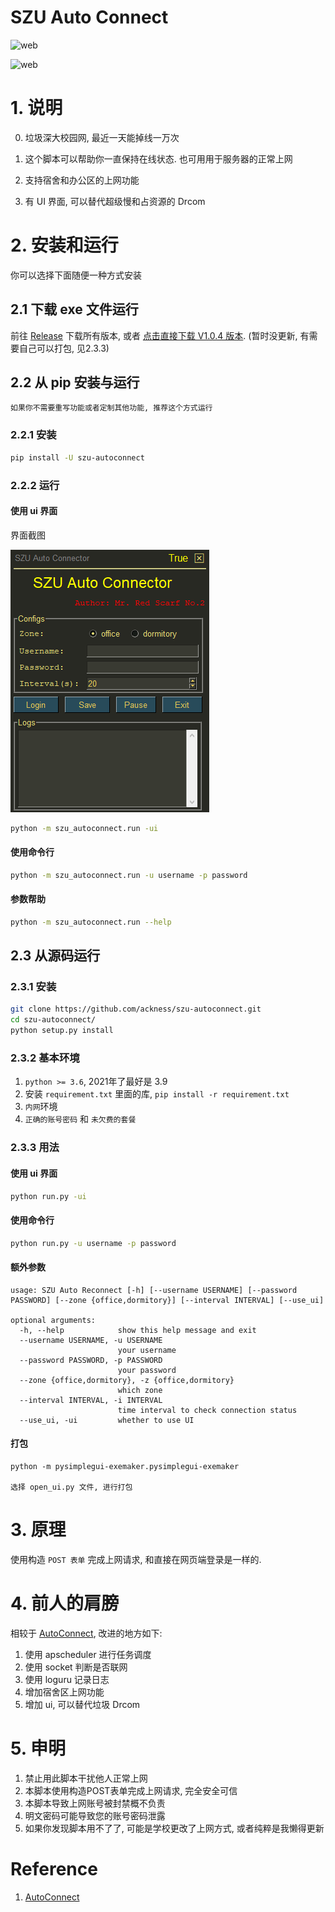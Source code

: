 # SZU Auto Connect

![web](https://img.shields.io/badge/SZU--AutoConnect-v1.0.4-green)

![web](https://img.shields.io/badge/Python-≥3.6-blue)

# 1. 说明

0. 垃圾深大校园网, 最近一天能掉线一万次

1. 这个脚本可以帮助你一直保持在线状态. 也可用用于服务器的正常上网

2. 支持宿舍和办公区的上网功能

3. 有 UI 界面, 可以替代超级慢和占资源的 Drcom

# 2. 安装和运行

你可以选择下面随便一种方式安装

## 2.1 下载 exe 文件运行

前往 [Release](https://github.com/ackness/szu-autoconnect/releases) 下载所有版本, 
或者 [点击直接下载 V1.0.4 版本](https://github.com/ackness/szu-autoconnect/releases/download/v1.0.4/SZU-AutoConnect-V1.0.4.exe). (暂时没更新, 有需要自己可以打包, 见2.3.3)

## 2.2 从 pip 安装与运行 

`如果你不需要重写功能或者定制其他功能, 推荐这个方式运行`

### 2.2.1 安装

```bash
pip install -U szu-autoconnect
```

### 2.2.2 运行

#### 使用 ui 界面

界面截图

![](_assets/ui.png)

```bash
python -m szu_autoconnect.run -ui
```

#### 使用命令行

```bash
python -m szu_autoconnect.run -u username -p password
```

#### 参数帮助

```bash
python -m szu_autoconnect.run --help
```

## 2.3 从源码运行

### 2.3.1 安装

```bash
git clone https://github.com/ackness/szu-autoconnect.git
cd szu-autoconnect/
python setup.py install
```

### 2.3.2 基本环境
1. `python >= 3.6`, 2021年了最好是 3.9 
2. 安装 `requirement.txt` 里面的库, `pip install -r requirement.txt`
3. `内网`环境
4. `正确的账号密码` 和 `未欠费的套餐`

### 2.3.3 用法

#### 使用 ui 界面

```bash
python run.py -ui
```

#### 使用命令行

```bash
python run.py -u username -p password
```

#### 额外参数

```
usage: SZU Auto Reconnect [-h] [--username USERNAME] [--password PASSWORD] [--zone {office,dormitory}] [--interval INTERVAL] [--use_ui]

optional arguments:
  -h, --help            show this help message and exit
  --username USERNAME, -u USERNAME
                        your username
  --password PASSWORD, -p PASSWORD
                        your password
  --zone {office,dormitory}, -z {office,dormitory}
                        which zone
  --interval INTERVAL, -i INTERVAL
                        time interval to check connection status
  --use_ui, -ui         whether to use UI

```

#### 打包

```
python -m pysimplegui-exemaker.pysimplegui-exemaker

选择 open_ui.py 文件, 进行打包
```

# 3. 原理

使用构造 `POST 表单` 完成上网请求, 和直接在网页端登录是一样的.


# 4. 前人的肩膀

相较于 [AutoConnect](https://github.com/LinusWu/AutoConnect), 改进的地方如下:

1. 使用 apscheduler 进行任务调度
2. 使用 socket 判断是否联网
3. 使用 loguru 记录日志
4. 增加宿舍区上网功能
5. 增加 ui, 可以替代垃圾 Drcom


# 5. 申明

1. 禁止用此脚本干扰他人正常上网
2. 本脚本使用构造POST表单完成上网请求, 完全安全可信
3. 本脚本导致上网账号被封禁概不负责 
4. 明文密码可能导致您的账号密码泄露
5. 如果你发现脚本用不了了, 可能是学校更改了上网方式, 或者纯粹是我懒得更新

# Reference

1. [AutoConnect](https://github.com/LinusWu/AutoConnect)
